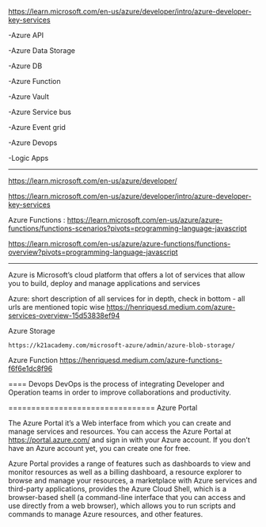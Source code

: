 
https://learn.microsoft.com/en-us/azure/developer/intro/azure-developer-key-services

-Azure API

-Azure Data Storage

-Azure DB

-Azure Function

-Azure Vault

-Azure Service bus

-Azure Event grid

-Azure Devops

-Logic Apps

---

 https://learn.microsoft.com/en-us/azure/developer/
 
 https://learn.microsoft.com/en-us/azure/developer/intro/azure-developer-key-services

Azure Functions : 
https://learn.microsoft.com/en-us/azure/azure-functions/functions-scenarios?pivots=programming-language-javascript

https://learn.microsoft.com/en-us/azure/azure-functions/functions-overview?pivots=programming-language-javascript

---

Azure is Microsoft’s cloud platform that offers a lot of services that allow you to build, deploy and manage applications and services

Azure: 
short description of all services
for in depth, check in bottom - all urls are mentioned topic wise
	https://henriquesd.medium.com/azure-services-overview-15d53838ef94




Azure Storage

	https://k21academy.com/microsoft-azure/admin/azure-blob-storage/

Azure Function
	https://henriquesd.medium.com/azure-functions-f6f6e1dc8f96


====
Devops
DevOps is the process of integrating Developer and Operation teams in order to improve collaborations and productivity. 

================================
Azure Portal

The Azure Portal it’s a Web interface from which you can create and manage services and resources.
 You can access the Azure Portal at https://portal.azure.com/ and sign in with your Azure account. 
If you don’t have an Azure account yet, you can create one for free.

Azure Portal provides a range of features such as dashboards to view and monitor resources as well as a billing dashboard, 
a resource explorer to browse and manage your resources, a marketplace with Azure services and third-party applications, 
provides the Azure Cloud Shell, which is a browser-based shell (a command-line interface that you can access and use directly from a web browser), 
which allows you to run scripts and commands to manage Azure resources, and other features.
